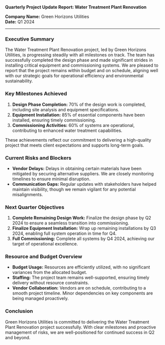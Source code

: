 

**Quarterly Project Update Report: Water Treatment Plant Renovation**

**Company Name:** Green Horizons Utilities  
**Date:** Q1 2024

---

### **Executive Summary**

The Water Treatment Plant Renovation project, led by Green Horizons Utilities, is progressing steadily with all milestones on track. The team has successfully completed the design phase and made significant strides in installing critical equipment and commissioning systems. We are pleased to report that the project remains within budget and on schedule, aligning well with our strategic goals for operational efficiency and environmental sustainability.

### **Key Milestones Achieved**

1. **Design Phase Completion:** 70% of the design work is completed, including site analysis and equipment specifications.
2. **Equipment Installation:** 85% of essential components have been installed, ensuring timely commissioning.
3. **Commissioning Activities:** 60% of systems are operational, contributing to enhanced water treatment capabilities.

These achievements reflect our commitment to delivering a high-quality project that meets client expectations and supports long-term goals.

### **Current Risks and Blockers**

- **Vendor Delays:** Delays in obtaining certain materials have been mitigated by securing alternative suppliers. We are closely monitoring timelines to ensure minimal disruption.
- **Communication Gaps:** Regular updates with stakeholders have helped maintain visibility, though we remain vigilant for any potential misalignments.

### **Next Quarter Objectives**

1. **Complete Remaining Design Work:** Finalize the design phase by Q2 2024 to ensure a seamless transition into commissioning.
2. **Finalize Equipment Installation:** Wrap up remaining installations by Q3 2024, enabling full system operation in time for Q4.
3. **Full Commissioning:** Complete all systems by Q4 2024, achieving our target of operational excellence.

### **Resource and Budget Overview**

- **Budget Usage:** Resources are efficiently utilized, with no significant variances from the allocated budget.
- **Staffing:** The project team remains well-supported, ensuring timely delivery without resource constraints.
- **Vendor Collaboration:** Vendors are on schedule, contributing to a smooth project timeline. Minor dependencies on key components are being managed proactively.

### Conclusion

Green Horizons Utilities is committed to delivering the Water Treatment Plant Renovation project successfully. With clear milestones and proactive management of risks, we are well-positioned for continued success in Q2 and beyond.